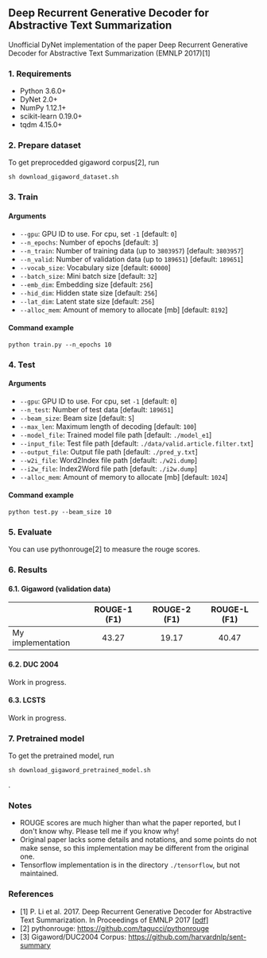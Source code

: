 ## Deep Recurrent Generative Decoder for Abstractive Text Summarization

Unofficial DyNet implementation of the paper Deep Recurrent Generative Decoder for Abstractive Text Summarization (EMNLP 2017)[1]

### 1. Requirements
- Python 3.6.0+
- DyNet 2.0+
- NumPy 1.12.1+
- scikit-learn 0.19.0+
- tqdm 4.15.0+

### 2. Prepare dataset
To get preprocedded gigaword corpus[2], run
```
sh download_gigaword_dataset.sh
```

### 3. Train
#### Arguments
- `--gpu`: GPU ID to use. For cpu, set `-1` [default: `0`]
- `--n_epochs`: Number of epochs [default: `3`]
- `--n_train`: Number of training data (up to `3803957`) [default: `3803957`]
- `--n_valid`: Number of validation data (up to `189651`) [default: `189651`]
- `--vocab_size`: Vocabulary size [default: `60000`]
- `--batch_size`: Mini batch size [default: `32`]
- `--emb_dim`: Embedding size [default: `256`]
- `--hid_dim`: Hidden state size [default: `256`]
- `--lat_dim`: Latent state size [default: `256`]
- `--alloc_mem`: Amount of memory to allocate [mb] [default: `8192`]

#### Command example
```
python train.py --n_epochs 10
```

### 4. Test
#### Arguments
- `--gpu`: GPU ID to use. For cpu, set `-1` [default: `0`]
- `--n_test`: Number of test data [default: `189651`]
- `--beam_size`: Beam size [default: `5`]
- `--max_len`: Maximum length of decoding [default: `100`]
- `--model_file`: Trained model file path [default: `./model_e1`]
- `--input_file`: Test file path [default: `./data/valid.article.filter.txt`]
- `--output_file`: Output file path [default: `./pred_y.txt`]
- `--w2i_file`: Word2Index file path [default: `./w2i.dump`]
- `--i2w_file`: Index2Word file path [default: `./i2w.dump`]
- `--alloc_mem`: Amount of memory to allocate [mb] [default: `1024`]

#### Command example
```
python test.py --beam_size 10
```

### 5. Evaluate
You can use pythonrouge[2] to measure the rouge scores.

### 6. Results
#### 6.1. Gigaword (validation data)
|                 |ROUGE-1 (F1)|ROUGE-2 (F1)|ROUGE-L (F1)|
|-----------------|:-----:|:-----:|:-----:|
|My implementation| 43.27|19.17|40.47|

#### 6.2. DUC 2004
Work in progress.

#### 6.3. LCSTS
Work in progress.

### 7. Pretrained model
To get the pretrained model, run
```
sh download_gigaword_pretrained_model.sh
```
.

### Notes
- ROUGE scores are much higher than what the paper reported, but I don't know why. Please tell me if you know why!
- Original paper lacks some details and notations, and some points do not make sense, so this implementation may be different from the original one.
- Tensorflow implementation is in the directory `./tensorflow`, but not maintained.

### References
- [1] P. Li et al. 2017. Deep Recurrent Generative Decoder for Abstractive Text Summarization. In Proceedings of EMNLP 2017 \[[pdf\]](https://arxiv.org/abs/1708.00625)
- [2] pythonrouge: https://github.com/tagucci/pythonrouge
- [3] Gigaword/DUC2004 Corpus: https://github.com/harvardnlp/sent-summary
